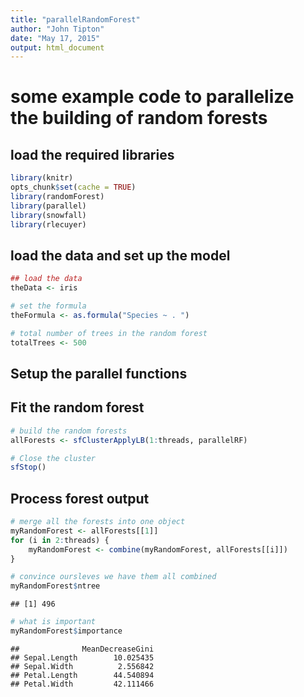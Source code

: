 ```yaml
---
title: "parallelRandomForest"
author: "John Tipton"
date: "May 17, 2015"
output: html_document
---
```


# some example code to parallelize the building of random forests


## load the required libraries

```r
library(knitr)
opts_chunk$set(cache = TRUE)
library(randomForest)
library(parallel)
library(snowfall)
library(rlecuyer)
```
## load the data and set up the model

```r
## load the data
theData <- iris

# set the formula
theFormula <- as.formula("Species ~ . ")

# total number of trees in the random forest
totalTrees <- 500
```
## Setup the parallel functions

## Fit the random forest

```r
# build the random forests
allForests <- sfClusterApplyLB(1:threads, parallelRF)

# Close the cluster
sfStop()
```
## Process forest output

```r
# merge all the forests into one object
myRandomForest <- allForests[[1]]
for (i in 2:threads) {
    myRandomForest <- combine(myRandomForest, allForests[[i]])
}

# convince oursleves we have them all combined
myRandomForest$ntree
```

```
## [1] 496
```

```r
# what is important
myRandomForest$importance
```

```
##              MeanDecreaseGini
## Sepal.Length        10.025435
## Sepal.Width          2.556842
## Petal.Length        44.540894
## Petal.Width         42.111466
```

